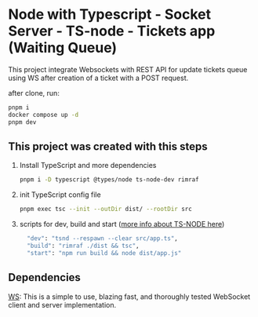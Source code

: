 # Node with Typescript - Socket Server - TS-node - Tickets app (Waiting Queue)

This project integrate Websockets with REST API for update tickets queue using WS after creation of a ticket with a POST request.

after clone, run:

```sh
pnpm i
docker compose up -d
pnpm dev
```

## This project was created with this steps

1. Install TypeScript and more dependencies

   ```sh
   pnpm i -D typescript @types/node ts-node-dev rimraf
   ```

2. init TypeScript config file

   ```sh
   pnpm exec tsc --init --outDir dist/ --rootDir src
   ```

3. scripts for dev, build and start ([more info about TS-NODE here](https://www.npmjs.com/package/ts-node-dev))

   ```sh
     "dev": "tsnd --respawn --clear src/app.ts",
     "build": "rimraf ./dist && tsc",
     "start": "npm run build && node dist/app.js"
   ```

## Dependencies

[WS](https://www.npmjs.com/package/ws): This is a simple to use, blazing fast, and thoroughly tested WebSocket client and server implementation.
